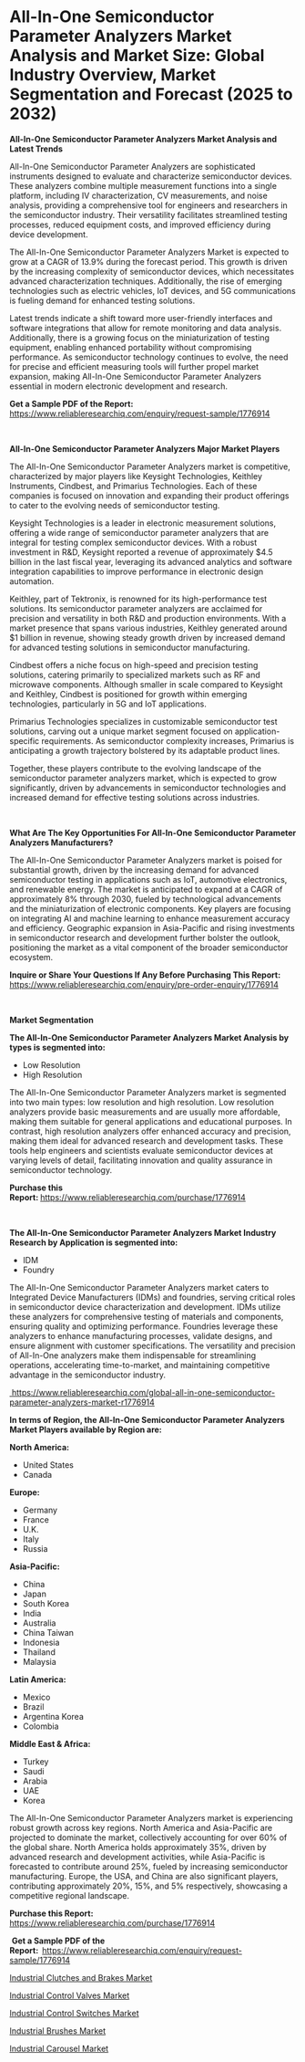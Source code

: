 <p><h1>All-In-One Semiconductor Parameter Analyzers Market Analysis and Market Size: Global Industry Overview, Market Segmentation and Forecast (2025 to 2032)</h1></p><p><strong>All-In-One Semiconductor Parameter Analyzers Market Analysis and Latest Trends</strong></p>
<p><p>All-In-One Semiconductor Parameter Analyzers are sophisticated instruments designed to evaluate and characterize semiconductor devices. These analyzers combine multiple measurement functions into a single platform, including IV characterization, CV measurements, and noise analysis, providing a comprehensive tool for engineers and researchers in the semiconductor industry. Their versatility facilitates streamlined testing processes, reduced equipment costs, and improved efficiency during device development.</p><p>The All-In-One Semiconductor Parameter Analyzers Market is expected to grow at a CAGR of 13.9% during the forecast period. This growth is driven by the increasing complexity of semiconductor devices, which necessitates advanced characterization techniques. Additionally, the rise of emerging technologies such as electric vehicles, IoT devices, and 5G communications is fueling demand for enhanced testing solutions.</p><p>Latest trends indicate a shift toward more user-friendly interfaces and software integrations that allow for remote monitoring and data analysis. Additionally, there is a growing focus on the miniaturization of testing equipment, enabling enhanced portability without compromising performance. As semiconductor technology continues to evolve, the need for precise and efficient measuring tools will further propel market expansion, making All-In-One Semiconductor Parameter Analyzers essential in modern electronic development and research.</p></p>
<p><strong>Get a Sample PDF of the Report:&nbsp;</strong> <a href="https://www.reliableresearchiq.com/enquiry/request-sample/1776914?utm_campaign=2886&utm_medium=2&utm_source=Github&utm_content=ia&utm_term=25032025&utm_id=all-in-one-semiconductor-parameter-analyzers">https://www.reliableresearchiq.com/enquiry/request-sample/1776914</a></p>
<p>&nbsp;</p>
<p><strong>All-In-One Semiconductor Parameter Analyzers Major Market Players</strong></p>
<p><p>The All-In-One Semiconductor Parameter Analyzers market is competitive, characterized by major players like Keysight Technologies, Keithley Instruments, Cindbest, and Primarius Technologies. Each of these companies is focused on innovation and expanding their product offerings to cater to the evolving needs of semiconductor testing.</p><p>Keysight Technologies is a leader in electronic measurement solutions, offering a wide range of semiconductor parameter analyzers that are integral for testing complex semiconductor devices. With a robust investment in R&D, Keysight reported a revenue of approximately $4.5 billion in the last fiscal year, leveraging its advanced analytics and software integration capabilities to improve performance in electronic design automation.</p><p>Keithley, part of Tektronix, is renowned for its high-performance test solutions. Its semiconductor parameter analyzers are acclaimed for precision and versatility in both R&D and production environments. With a market presence that spans various industries, Keithley generated around $1 billion in revenue, showing steady growth driven by increased demand for advanced testing solutions in semiconductor manufacturing.</p><p>Cindbest offers a niche focus on high-speed and precision testing solutions, catering primarily to specialized markets such as RF and microwave components. Although smaller in scale compared to Keysight and Keithley, Cindbest is positioned for growth within emerging technologies, particularly in 5G and IoT applications.</p><p>Primarius Technologies specializes in customizable semiconductor test solutions, carving out a unique market segment focused on application-specific requirements. As semiconductor complexity increases, Primarius is anticipating a growth trajectory bolstered by its adaptable product lines.</p><p>Together, these players contribute to the evolving landscape of the semiconductor parameter analyzers market, which is expected to grow significantly, driven by advancements in semiconductor technologies and increased demand for effective testing solutions across industries.</p></p>
<p>&nbsp;</p>
<p><strong>What Are The Key Opportunities For All-In-One Semiconductor Parameter Analyzers Manufacturers?</strong></p>
<p><p>The All-In-One Semiconductor Parameter Analyzers market is poised for substantial growth, driven by the increasing demand for advanced semiconductor testing in applications such as IoT, automotive electronics, and renewable energy. The market is anticipated to expand at a CAGR of approximately 8% through 2030, fueled by technological advancements and the miniaturization of electronic components. Key players are focusing on integrating AI and machine learning to enhance measurement accuracy and efficiency. Geographic expansion in Asia-Pacific and rising investments in semiconductor research and development further bolster the outlook, positioning the market as a vital component of the broader semiconductor ecosystem.</p></p>
<p><strong>Inquire or Share Your Questions If Any Before Purchasing This Report:</strong> <a href="https://www.reliableresearchiq.com/enquiry/pre-order-enquiry/1776914?utm_campaign=2886&utm_medium=2&utm_source=Github&utm_content=ia&utm_term=25032025&utm_id=all-in-one-semiconductor-parameter-analyzers">https://www.reliableresearchiq.com/enquiry/pre-order-enquiry/1776914</a></p>
<p>&nbsp;</p>
<p><strong>Market Segmentation</strong></p>
<p><strong>The All-In-One Semiconductor Parameter Analyzers Market Analysis by types is segmented into:</strong></p>
<p><ul><li>Low Resolution</li><li>High Resolution</li></ul></p>
<p><p>The All-In-One Semiconductor Parameter Analyzers market is segmented into two main types: low resolution and high resolution. Low resolution analyzers provide basic measurements and are usually more affordable, making them suitable for general applications and educational purposes. In contrast, high resolution analyzers offer enhanced accuracy and precision, making them ideal for advanced research and development tasks. These tools help engineers and scientists evaluate semiconductor devices at varying levels of detail, facilitating innovation and quality assurance in semiconductor technology.</p></p>
<p><strong>Purchase this Report:&nbsp;</strong><a href="https://www.reliableresearchiq.com/purchase/1776914?utm_campaign=2886&utm_medium=2&utm_source=Github&utm_content=ia&utm_term=25032025&utm_id=all-in-one-semiconductor-parameter-analyzers">https://www.reliableresearchiq.com/purchase/1776914</a></p>
<p>&nbsp;</p>
<p><strong>The All-In-One Semiconductor Parameter Analyzers Market Industry Research by Application is segmented into:</strong></p>
<p><ul><li>IDM</li><li>Foundry</li></ul></p>
<p><p>The All-In-One Semiconductor Parameter Analyzers market caters to Integrated Device Manufacturers (IDMs) and foundries, serving critical roles in semiconductor device characterization and development. IDMs utilize these analyzers for comprehensive testing of materials and components, ensuring quality and optimizing performance. Foundries leverage these analyzers to enhance manufacturing processes, validate designs, and ensure alignment with customer specifications. The versatility and precision of All-In-One analyzers make them indispensable for streamlining operations, accelerating time-to-market, and maintaining competitive advantage in the semiconductor industry.</p></p>
<p><a href="https://www.reliableresearchiq.com/global-all-in-one-semiconductor-parameter-analyzers-market-r1776914?utm_campaign=2886&utm_medium=2&utm_source=Github&utm_content=ia&utm_term=25032025&utm_id=all-in-one-semiconductor-parameter-analyzers">&nbsp;https://www.reliableresearchiq.com/global-all-in-one-semiconductor-parameter-analyzers-market-r1776914</a></p>
<p><strong>In terms of Region, the All-In-One Semiconductor Parameter Analyzers Market Players available by Region are:</strong></p>
<p>
    <p> <strong> North America: </strong>
        <ul>
            <li>United States</li>
            <li>Canada</li>
        </ul>
        </p> 
    <p> <strong> Europe: </strong>
        <ul>
            <li>Germany</li>
            <li>France</li>
            <li>U.K.</li>
            <li>Italy</li>
            <li>Russia</li>
        </ul>
        </p> 
    <p> <strong> Asia-Pacific: </strong>
        <ul>
            <li>China</li>
            <li>Japan</li>
            <li>South Korea</li>
            <li>India</li>
            <li>Australia</li>
            <li>China Taiwan</li>
            <li>Indonesia</li>
            <li>Thailand</li>
            <li>Malaysia</li>
        </ul>
        </p> 
    <p> <strong> Latin America: </strong>
        <ul>
            <li>Mexico</li>
            <li>Brazil</li>
            <li>Argentina Korea</li>
            <li>Colombia</li>
        </ul>
        </p> 
    <p> <strong> Middle East & Africa: </strong>
        <ul>
            <li>Turkey</li>
            <li>Saudi</li>
            <li>Arabia</li>
            <li>UAE</li>
            <li>Korea</li>
        </ul>
    </p>
    </p>
<p><p>The All-In-One Semiconductor Parameter Analyzers market is experiencing robust growth across key regions. North America and Asia-Pacific are projected to dominate the market, collectively accounting for over 60% of the global share. North America holds approximately 35%, driven by advanced research and development activities, while Asia-Pacific is forecasted to contribute around 25%, fueled by increasing semiconductor manufacturing. Europe, the USA, and China are also significant players, contributing approximately 20%, 15%, and 5% respectively, showcasing a competitive regional landscape.</p></p>
<p><strong>Purchase this Report: </strong><a href="https://www.reliableresearchiq.com/purchase/1776914?utm_campaign=2886&utm_medium=2&utm_source=Github&utm_content=ia&utm_term=25032025&utm_id=all-in-one-semiconductor-parameter-analyzers">https://www.reliableresearchiq.com/purchase/1776914</a></p>
<p>&nbsp;<strong>Get a Sample PDF of the Report:&nbsp;&nbsp;</strong><a href="https://www.reliableresearchiq.com/enquiry/request-sample/1776914?utm_campaign=2886&utm_medium=2&utm_source=Github&utm_content=ia&utm_term=25032025&utm_id=all-in-one-semiconductor-parameter-analyzers">https://www.reliableresearchiq.com/enquiry/request-sample/1776914</a></p>
<p><strong></strong></p>
<p><p><a href="https://www.linkedin.com/pulse/industrial-clutches-brakes-market-size-growth-type-application-9qrte?utm_campaign=2886&utm_medium=2&utm_source=Github&utm_content=ia&utm_term=25032025&utm_id=all-in-one-semiconductor-parameter-analyzers">Industrial Clutches and Brakes Market</a></p><p><a href="https://www.linkedin.com/pulse/informative-market-analysis-industrial-control-valves-jhsme?utm_campaign=2886&utm_medium=2&utm_source=Github&utm_content=ia&utm_term=25032025&utm_id=all-in-one-semiconductor-parameter-analyzers">Industrial Control Valves Market</a></p><p><a href="https://www.linkedin.com/pulse/industrial-control-switches-market-size-expand-cagr-133-p91ze?utm_campaign=2886&utm_medium=2&utm_source=Github&utm_content=ia&utm_term=25032025&utm_id=all-in-one-semiconductor-parameter-analyzers">Industrial Control Switches Market</a></p><p><a href="https://www.linkedin.com/pulse/revenue-analysis-forecast-industrial-brushes-market-5-cagr-2025-s3m1e?utm_campaign=2886&utm_medium=2&utm_source=Github&utm_content=ia&utm_term=25032025&utm_id=all-in-one-semiconductor-parameter-analyzers">Industrial Brushes Market</a></p><p><a href="https://www.linkedin.com/pulse/industrial-carousel-market-growth-outlook-comprehensive-kxqve?utm_campaign=2886&utm_medium=2&utm_source=Github&utm_content=ia&utm_term=25032025&utm_id=all-in-one-semiconductor-parameter-analyzers">Industrial Carousel Market</a></p></p>
